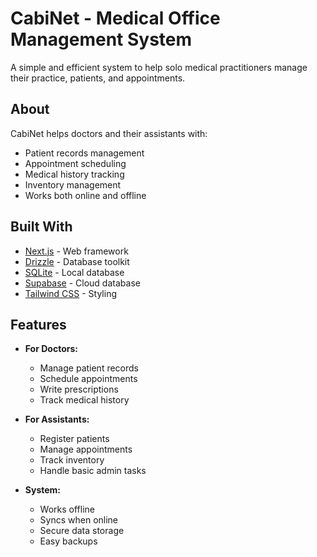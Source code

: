 # CabiNet - Medical Office Management System

A simple and efficient system to help solo medical practitioners manage their practice, patients, and appointments.

## About

CabiNet helps doctors and their assistants with:
- Patient records management
- Appointment scheduling
- Medical history tracking
- Inventory management
- Works both online and offline

## Built With

- [Next.js](https://nextjs.org) - Web framework
- [Drizzle](https://orm.drizzle.team) - Database toolkit
- [SQLite](https://www.sqlite.org/) - Local database
- [Supabase](https://supabase.com) - Cloud database
- [Tailwind CSS](https://tailwindcss.com) - Styling

## Features

- **For Doctors:**
  - Manage patient records
  - Schedule appointments
  - Write prescriptions
  - Track medical history

- **For Assistants:**
  - Register patients
  - Manage appointments
  - Track inventory
  - Handle basic admin tasks

- **System:**
  - Works offline
  - Syncs when online
  - Secure data storage
  - Easy backups

<!-- ## Getting Started

1. Install dependencies:
```bash
npm install
``` -->
